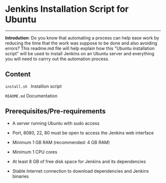 # Jenkins Installation  Script for Ubuntu
__________________________________________________________________________________________________________________________________

**Introdution**: Do you know that automating a process can help ease work by reducing the time that the work was suppose to be done and 
also avoiding errors? This readme.md  file will help explain how this "Ubuntu installation script" will be used to install Jenkins on an Ubuntu server and everything you will need to carrry out the automation process. 

## **Content**

```install.sh ```  Installion script

`README.md` Documentation

## **Prerequisites/Pre-requirements**

- A server running Ubuntu with sudo access

- Port, 8080, 22, 80 must be open to access the Jenkins web interface

- Minimum 1 GB RAM (recommended: 4 GB RAM)

- Minimum 1 CPU cores

- At least 8 GB of free disk space for Jenkins and its dependencies

- Stable Internet connection to download dependencies and Jenkins binaries

